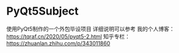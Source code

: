 # PyQt5Subject
使用PyQt5制作的一个外包毕设项目
详细说明可以参考
我的个人博客：https://tqraf.cn/2020/05/pyqt5-2.html
知乎专栏：https://zhuanlan.zhihu.com/p/343011860

